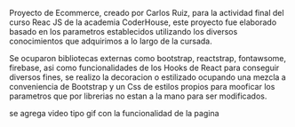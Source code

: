 Proyecto de Ecommerce, creado por Carlos Ruiz, para la actividad final del curso Reac JS de la academia CoderHouse, este proyecto fue elaborado basado en los parametros establecidos utilizando los diversos conocimientos que adquirimos a lo largo de la cursada.

Se ocuparon bibliotecas externas como bootstrap, reactstrap, fontawsome, firebase, asi como funcionalidades de los Hooks de React para conseguir diversos fines,
se realizo la decoracion o estilizado ocupando una mezcla a conveniencia de Bootstrap y un Css de estilos propios para mooficar los parametros que por librerias no estan a la mano para ser modificados.

se agrega video tipo gif con la funcionalidad de la pagina
